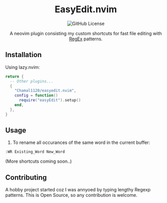 <div align="center">

# EasyEdit.nvim

![GitHub License](https://img.shields.io/github/license/Chamal1120/easyedit.nvim?style=for-the-badge&logo=google%20docs&logoColor=ffffff)

A neovim plugin consisting my custom shortcuts for fast file editing with [RegEx](https://en.wikipedia.org/wiki/Regular_expression) patterns.

</div>

## Installation

Using lazy.nvim:

```lua
return {
  -- Other plugins...
  {
    "Chamal1120/easyedit.nvim",
    config = function()
      require("easyEdit").setup()
    end,
  },
}

```

## Usage

01. To rename all occurances of the same word in the current buffer:

`:WR Existing_Word New_Word `

(More shortcuts coming soon..)

## Contributing

A hobby project started coz I was annyoed by typing lengthy Regexp patterns. This is Open Source, so any contribution is welcome.
